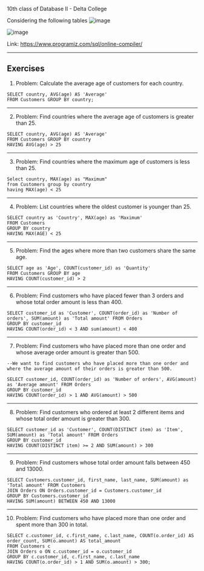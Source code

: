 10th class of Database II - Delta College

Considering the following tables
![image](https://github.com/user-attachments/assets/074e6f30-4481-4be8-b53a-23382e03a2da)

![image](https://github.com/user-attachments/assets/b47e4188-0d65-4983-a693-f7c98446880d)

Link: https://www.programiz.com/sql/online-compiler/

---

## Exercises
1. Problem: Calculate the average age of customers for each country.
```
SELECT country, AVG(age) AS 'Average'
FROM Customers GROUP BY country;
```
---

2. Problem: Find countries where the average age of customers is greater than 25.

```
SELECT country, AVG(age) AS 'Average'
FROM Customers GROUP BY country
HAVING AVG(age) > 25
```
---

3. Problem: Find countries where the maximum age of customers is less than 25.
```
Select country, MAX(age) as "Maximum"
from Customers group by country
having MAX(age) < 25
```
---

4. Problem: List countries where the oldest customer is younger than 25.
```
SELECT country as 'Country', MAX(age) as 'Maximum'
FROM Customers
GROUP BY country
HAVING MAX(AGE) < 25
```
---

5. Problem: Find the ages where more than two customers share the same age.
```
SELECT age as 'Age', COUNT(customer_id) as 'Quantity'
FROM Customers GROUP BY age
HAVING COUNT(customer_id) > 2
```
---

6. Problem: Find customers who have placed fewer than 3 orders and whose total order amount is less than 400.
```
SELECT customer_id as 'Customer', COUNT(order_id) as 'Number of orders', SUM(amount) as 'Total amount' FROM Orders
GROUP BY customer_id
HAVING COUNT(order_id) < 3 AND sum(amount) < 400
```
---

7. Problem: Find customers who have placed more than one order and whose average order amount is greater than 500.
```
--We want to find customers who have placed more than one order and where the average amount of their orders is greater than 500.

SELECT customer_id, COUNT(order_id) as 'Number of orders', AVG(amount) as 'Average amount' FROM Orders
GROUP BY customer_id
HAVING COUNT(order_id) > 1 AND AVG(amount) > 500
```
---


8. Problem: Find customers who ordered at least 2 different items and whose total order amount is greater than 300.
```
SELECT customer_id as 'Customer', COUNT(DISTINCT item) as 'Item', SUM(amount) as 'Total amount' FROM Orders
GROUP BY customer_id
HAVING COUNT(DISTINCT item) >= 2 AND SUM(amount) > 300
```
---

9. Problem: Find customers whose total order amount falls between 450 and 13000.
```
SELECT Customers.customer_id, first_name, last_name, SUM(amount) as 'Total amount' FROM Customers
JOIN Orders ON Orders.customer_id = Customers.customer_id
GROUP BY Customers.customer_id
HAVING SUM(amount) BETWEEN 450 AND 13000
```
---

10. Problem: Find customers who have placed more than one order and spent more than 300 in total.
```
SELECT c.customer_id, c.first_name, c.last_name, COUNT(o.order_id) AS order_count, SUM(o.amount) AS total_amount
FROM Customers c
JOIN Orders o ON c.customer_id = o.customer_id
GROUP BY c.customer_id, c.first_name, c.last_name
HAVING COUNT(o.order_id) > 1 AND SUM(o.amount) > 300;
```

